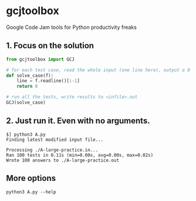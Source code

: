# gcjtoolbox
Google Code Jam tools for Python productivity freaks

## 1. Focus on the solution

```python
from gcjtoolbox import GCJ

# for each test case, read the whole input (one line here), output a 0
def solve_case(f):
    line = f.readline()[:-1]
    return 0

# run all the tests, write results to <infile>.out
GCJ(solve_case)
```

## 2. Just run it. Even with no arguments.

```
$] python3 A.py
Finding latest modified input file...

Processing ./A-large-practice.in...
Ran 100 tests in 0.11s (min=0.00s, avg=0.00s, max=0.02s)
Wrote 100 answers to ./A-large-practice.out
```

## More options

    python3 A.py --help
